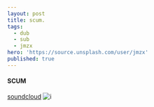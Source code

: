 ```yaml
---
layout: post
title: scum.
tags:
  - dub
  - sub
  - jmzx
hero: 'https://source.unsplash.com/user/jmzx'
published: true
---
```

#### SCUM
[soundcloud](https://www.soundcloud.com/jmzx/dealin-minds-preview)
![i](https://xjmzx.github.io/uploads/me2.png)
